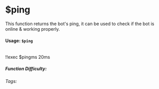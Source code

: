 # $ping
This function returns the bot's ping, it can be used to check if the bot is online & working properly.

#### Usage: `$ping`
<br/>
<discord-messages>
	<discord-message :bot="false" role-color="#ffcc9a" author="Member">
		!!exec $pingms
	</discord-message>
	<discord-message :bot="true" role-color="#0099ff" author="Custom Command" avatar="https://media.discordapp.net/avatars/725721249652670555/781224f90c3b841ba5b40678e032f74a.webp">
		20ms
	</discord-message>
</discord-messages>

##### Function Difficulty: <Badge type="tip" text="Easy" vertical="middle" /> 
###### Tags: <Badge type="tip" text="Ping" vertical="middle" /> <Badge type="tip" text="Check" vertical="middle" /> <Badge type="tip" text="Online" vertical="middle" /> <Badge type="tip" text="OS" vertical="middle" />  <Badge type="tip" text="stats" vertical="middle" /> 
